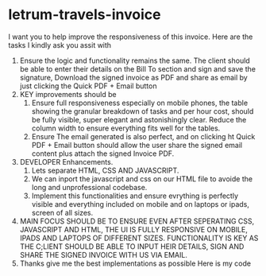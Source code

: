 # letrum-travels-invoice
I want you to help improve the responsiveness of this invoice. Here are the tasks I kindly ask you assit with
1. Ensure the logic and functionality remains the same. The client should be able to enter their details on the Bill To section and sign and save the signature, Download the signed invoice as PDF and share as email by just clicking the Quick PDF + Email button
2. KEY improvements should be
   1. Ensure full responsiveness especially on mobile phones, the table showing the granular breakdown of tasks and per hour cost, should be fully visible, super elegant and astonishingly clear. Reduce the column width to ensure everything fits well for the tables.
   2. Ensure The email generated is also perfect, and on clicking ht Quick PDF + Email button should allow the user share the signed email content plus attach the signed Invoice PDF.
3. DEVELOPER Enhancements.
   1. Lets separate HTML, CSS AND JAVASCRIPT.
   2. We can inport the javascript and css on our HTML file to avoide the long and unprofessional codebase.
   3. Implement this functionalities and ensure evrything is perfectly visible and everything included on mobile and on laptops or ipads, screen of all sizes.
4. MAIN FOCUS SHOULD BE TO ENSURE EVEN AFTER SEPERATING CSS, JAVASCRIPT AND HTML, THE UI IS FULLY RESPONSIVE ON MOBILE, IPADS AND LAPTOPS OF DIFFERENT SIZES. FUNCTIONALITY IS KEY AS THE C;LIENT SHOULD BE ABLE TO INPUT HEIR DETAILS, SIGN AND SHARE THE SIGNED INVOICE WITH US VIA EMAIL.
5. Thanks give me the best implementations as possible
Here is my code
